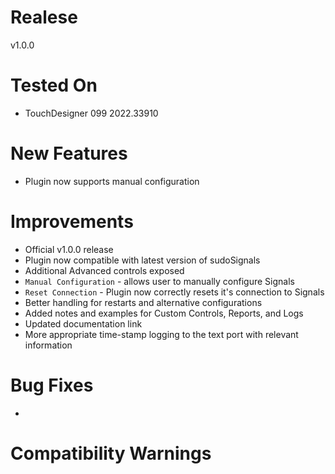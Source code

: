 # Realese
v1.0.0

# Tested On
* TouchDesigner 099 2022.33910

# New Features
* Plugin now supports manual configuration

# Improvements
* Official v1.0.0 release
* Plugin now compatible with latest version of sudoSignals
* Additional Advanced controls exposed
* `Manual Configuration` - allows user to manually configure Signals
* `Reset Connection` - Plugin now correctly resets it's connection to Signals
* Better handling for restarts and alternative configurations
* Added notes and examples for Custom Controls, Reports, and Logs
* Updated documentation link
* More appropriate time-stamp logging to the text port with relevant information

# Bug Fixes
* 

# Compatibility Warnings